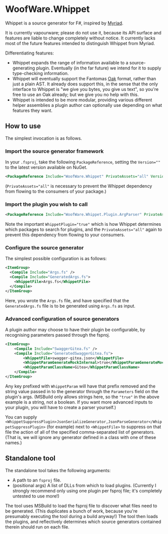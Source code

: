 # WoofWare.Whippet

Whippet is a source generator for F#, inspired by [Myriad](https://github.com/MoiraeSoftware/myriad).

It is currently vapourware; please do not use it, because its API surface and features are liable to change completely without notice.
It currently lacks most of the future features intended to distinguish Whippet from Myriad.

Differentiating features:

* Whippet expands the range of information available to a source-generating plugin. Eventually (in the far future) we intend for it to supply type-checking information.
* Whippet will eventually support the Fantomas [Oak](https://fsprojects.github.io/fantomas/docs/end-users/GeneratingCode.html) format, rather than just a plain AST. It already does support this, in the sense that the only interface to Whippet is "we give you bytes, you give us text", so you're free to use an Oak already; but we give you no help with this.
* Whippet is intended to be more modular, providing various different helper assemblies a plugin author can optionally use depending on what features they want.

## How to use

The simplest invocation is as follows.

### Import the source generator framework

In your `.fsproj`, take the following `PackageReference`, setting the `Version=""` to the latest version available on NuGet.

```xml
<PackageReference Include="WoofWare.Whippet" PrivateAssets="all" Version="" />
```

(`PrivateAssets="all"` is necessary to prevent the Whippet dependency from flowing to the consumers of your package.)

### Import the plugin you wish to call

```xml
<PackageReference Include="WoofWare.Whippet.Plugin.ArgParser" PrivateAssets="all" WhippetPlugin="true" />
```

Note the important `WhippetPlugin="true"` which is how Whippet determines which packages to search for plugins,
and the `PrivateAssets="all"` again to prevent this dependency from flowing to your consumers.

### Configure the source generator

The simplest possible configuration is as follows:

```xml
<ItemGroup>
  <Compile Include="Args.fs" />
  <Compile Include="GeneratedArgs.fs">
    <WhippetFile>Args.fs</WhippetFile>
  </Compile>
</ItemGroup>
```

Here, you wrote the `Args.fs` file, and have specified that the `GeneratedArgs.fs` file is to be generated using `Args.fs`
as input.

### Advanced configuration of source generators

A plugin author may choose to have their plugin be configurable, by recognising parameters passed through the fsproj.

```xml
<ItemGroup>
    <Compile Include="SwaggerGitea.fs" />
    <Compile Include="GeneratedSwaggerGitea.fs">
        <WhippetFile>swagger-gitea.json</WhippetFile>
        <WhippetParamGenerateMockInternal>true</WhippetParamGenerateMockInternal>
        <WhippetParamClassName>Gitea</WhippetParamClassName>
    </Compile>
</ItemGroup>
```

Any key prefixed with `WhippetParam` will have that prefix removed and the string value passed in to the generator
through the `Parameters` field on the plugin's args.
(MSBuild only allows strings here, so the `"true"` in the above example is a string, not a boolean.
If you want more advanced inputs to your plugin, you will have to create a parser yourself.)

You can supply `<WhippetSuppressPlugin>JsonSerializeGenerator,JsonParseGenerator</WhippetSuppressPlugin>` (for example) next to `<WhippetFile>`
to suppress on that file the action of all of the specified comma-separated list of generators.
(That is, we will ignore any generator defined in a class with one of these names.)

## Standalone tool

The standalone tool takes the following arguments:

* A path to an `fsproj` file.
* (positional args) A list of DLLs from which to load plugins. (Currently I strongly recommend only using one plugin per fsproj file; it's completely untested to use more!)

The tool uses MSBuild to load the fsproj file to discover what files need to be generated.
(This duplicates a bunch of work, because you're presumably executing the tool during a build anyway!)
The tool then loads the plugins, and reflectively determines which source generators contained therein should run on each file.
